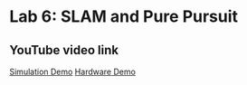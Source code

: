 # Lab 6: SLAM and Pure Pursuit

## YouTube video link
[Simulation Demo](https://youtu.be/_mouCLErj0E)
[Hardware Demo](https://youtu.be/_mouCLErj0E)

